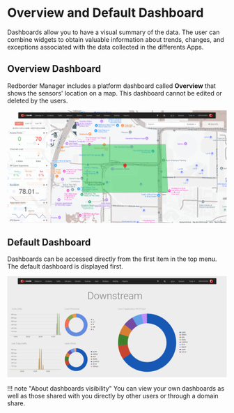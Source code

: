 # Overview and Default Dashboard

Dashboards allow you to have a visual summary of the data. The user can combine widgets to obtain valuable information about trends, changes, and exceptions associated with the data collected in the differents Apps.

## Overview Dashboard

Redborder Manager includes a platform dashboard called **Overview** that shows the sensors' location on a map. This dashboard cannot be edited or deleted by the users.

![Default dashboard](images/overview.en.png)

## Default Dashboard

Dashboards can be accessed directly from the first item in the top menu. The default dashboard is displayed first.

![Default dashboard](images/default_dashboard.en.png)

!!! note "About dashboards visibility"
    You can view your own dashboards as well as those shared with you directly by other users or through a domain share.
